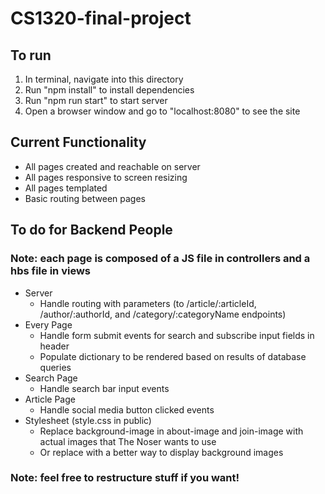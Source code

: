 # CS1320-final-project

## To run
1. In terminal, navigate into this directory
2. Run "npm install" to install dependencies
3. Run "npm run start" to start server
4. Open a browser window and go to "localhost:8080" to see the site

## Current Functionality
- All pages created and reachable on server
- All pages responsive to screen resizing
- All pages templated
- Basic routing between pages

## To do for Backend People
### Note: each page is composed of a JS file in controllers and a hbs file in views
- Server
    - Handle routing with parameters (to /article/:articleId, /author/:authorId, and /category/:categoryName endpoints)
- Every Page
    - Handle form submit events for search and subscribe input fields in header
    - Populate dictionary to be rendered based on results of database queries
- Search Page
    - Handle search bar input events
- Article Page
    - Handle social media button clicked events
- Stylesheet (style.css in public)
    - Replace background-image in about-image and join-image with actual images that The Noser wants to use
    - Or replace with a better way to display background images

### Note: feel free to restructure stuff if you want!